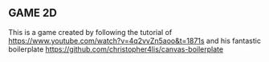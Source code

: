 ## GAME 2D

This is a game created by following the tutorial of https://www.youtube.com/watch?v=4q2vvZn5aoo&t=1871s and his fantastic boilerplate https://github.com/christopher4lis/canvas-boilerplate
